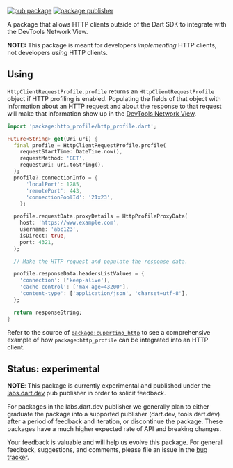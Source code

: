 [![pub package](https://img.shields.io/pub/v/http_profile.svg)](https://pub.dev/packages/http_profile)
[![package publisher](https://img.shields.io/pub/publisher/http_profile.svg)](https://pub.dev/packages/http_profile/publisher)

A package that allows HTTP clients outside of the Dart SDK to integrate with
the DevTools Network View.

**NOTE:** This package is meant for developers *implementing* HTTP clients, not
developers *using* HTTP clients.

## Using

`HttpClientRequestProfile.profile` returns an `HttpClientRequestProfile` object
if HTTP profiling is enabled. Populating the fields of that object with
information about an HTTP request and about the response to that request will
make that information show up in the
[DevTools Network View](https://docs.flutter.dev/tools/devtools/network).

```dart
import 'package:http_profile/http_profile.dart';

Future<String> get(Uri uri) {
  final profile = HttpClientRequestProfile.profile(
    requestStartTime: DateTime.now(),
    requestMethod: 'GET',
    requestUri: uri.toString(),
  );
  profile?.connectionInfo = {
      'localPort': 1285,
      'remotePort': 443,
      'connectionPoolId': '21x23',
    };

  profile.requestData.proxyDetails = HttpProfileProxyData(
    host: 'https://www.example.com',
    username: 'abc123',
    isDirect: true,
    port: 4321,
  );

  // Make the HTTP request and populate the response data.

  profile.responseData.headersListValues = {
    'connection': ['keep-alive'],
    'cache-control': ['max-age=43200'],
    'content-type': ['application/json', 'charset=utf-8'],
  };

  return responseString;
}
```

Refer to the source of
[`package:cupertino_http`](https://github.com/dart-lang/http/blob/master/pkgs/cupertino_http/lib/src/cupertino_client.dart)
to see a comprehensive example of how `package:http_profile` can be integrated
into an HTTP client.

## Status: experimental

**NOTE**: This package is currently experimental and published under the
[labs.dart.dev](https://dart.dev/dart-team-packages) pub publisher in order to
solicit feedback.

For packages in the labs.dart.dev publisher we generally plan to either graduate
the package into a supported publisher (dart.dev, tools.dart.dev) after a period
of feedback and iteration, or discontinue the package. These packages have a
much higher expected rate of API and breaking changes.

Your feedback is valuable and will help us evolve this package. For general
feedback, suggestions, and comments, please file an issue in the
[bug tracker](https://github.com/dart-lang/http/issues).

